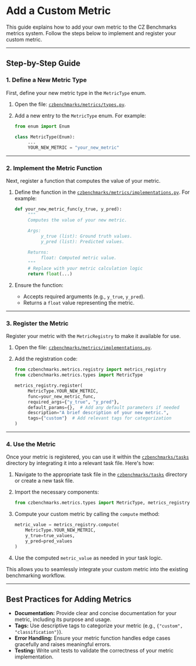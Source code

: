 # Add a Custom Metric

This guide explains how to add your own metric to the CZ Benchmarks metrics system. Follow the steps below to implement and register your custom metric.

---

## Step-by-Step Guide

### 1. Define a New Metric Type
First, define your new metric type in the `MetricType` enum.

1. Open the file: [`czbenchmarks/metrics/types.py`](../autoapi/czbenchmarks/metrics/types/index.rst).

2. Add a new entry to the `MetricType` enum. For example:
    ```python
    from enum import Enum

    class MetricType(Enum):
         ...
         YOUR_NEW_METRIC = "your_new_metric"
    ```

---

### 2. Implement the Metric Function
Next, register a function that computes the value of your metric.
1. Define the function in the [`czbenchmarks/metrics/implementations.py`](../autoapi/czbenchmarks/metrics/implementations/index.rst). For example: 

    ```python
    def your_new_metric_func(y_true, y_pred):
         """
         Computes the value of your new metric.

         Args:
              y_true (list): Ground truth values.
              y_pred (list): Predicted values.

         Returns:
              float: Computed metric value.
         """
         # Replace with your metric calculation logic
         return float(...)
    ```

2. Ensure the function:
    - Accepts required arguments (e.g., `y_true`, `y_pred`).
    - Returns a `float` value representing the metric.

---

### 3. Register the Metric
Register your metric with the `MetricRegistry` to make it available for use.

1. Open the file: [`czbenchmarks/metrics/implementations.py`](../autoapi/czbenchmarks/metrics/implementations/index.rst).

2. Add the registration code:
    ```python
    from czbenchmarks.metrics.registry import metrics_registry
    from czbenchmarks.metrics.types import MetricType

    metrics_registry.register(
         MetricType.YOUR_NEW_METRIC,
         func=your_new_metric_func,
         required_args={"y_true", "y_pred"},
         default_params={},  # Add any default parameters if needed
         description="A brief description of your new metric.",
         tags={"custom"}  # Add relevant tags for categorization
    )
    ```

---

### 4. Use the Metric
Once your metric is registered, you can use it within the [`czbenchmarks/tasks`](../autoapi/czbenchmarks/tasks/index.rst) directory by integrating it into a relevant task file. Here's how:

1. Navigate to the appropriate task file in the [`czbenchmarks/tasks`](../autoapi/czbenchmarks/tasks/index.rst) directory or create a new task file.

2. Import the necessary components:
    ```python
    from czbenchmarks.metrics.types import MetricType, metrics_registry
    ```

3. Compute your custom metric by calling the `compute` method:
    ```python
    metric_value = metrics_registry.compute(
        MetricType.YOUR_NEW_METRIC,
        y_true=true_values,
        y_pred=pred_values
    )
    ```

4. Use the computed `metric_value` as needed in your task logic.

This allows you to seamlessly integrate your custom metric into the existing benchmarking workflow.


---

## Best Practices for Adding Metrics
- **Documentation:** Provide clear and concise documentation for your metric, including its purpose and usage.
- **Tags:** Use descriptive tags to categorize your metric (e.g., `{"custom", "classification"}`).
- **Error Handling:** Ensure your metric function handles edge cases gracefully and raises meaningful errors.
- **Testing:** Write unit tests to validate the correctness of your metric implementation.

